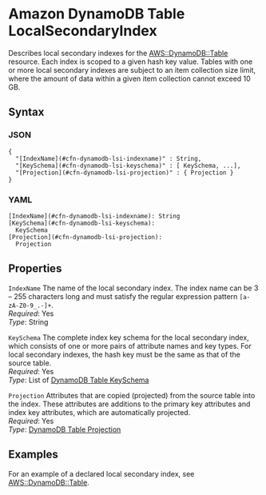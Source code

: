 # Amazon DynamoDB Table LocalSecondaryIndex<a name="aws-properties-dynamodb-lsi"></a>

Describes local secondary indexes for the [AWS::DynamoDB::Table](aws-resource-dynamodb-table.md) resource\. Each index is scoped to a given hash key value\. Tables with one or more local secondary indexes are subject to an item collection size limit, where the amount of data within a given item collection cannot exceed 10 GB\.

## Syntax<a name="w4ab1c21c14d676b5"></a>

### JSON<a name="aws-properties-dynamodb-lsi-syntax.json"></a>

```
{
  "[IndexName](#cfn-dynamodb-lsi-indexname)" : String,
  "[KeySchema](#cfn-dynamodb-lsi-keyschema)" : [ KeySchema, ...],                           
  "[Projection](#cfn-dynamodb-lsi-projection)" : { Projection }
}
```

### YAML<a name="aws-properties-dynamodb-lsi-syntax.yaml"></a>

```
[IndexName](#cfn-dynamodb-lsi-indexname): String
[KeySchema](#cfn-dynamodb-lsi-keyschema):
  KeySchema                           
[Projection](#cfn-dynamodb-lsi-projection):
  Projection
```

## Properties<a name="w4ab1c21c14d676b7"></a>

`IndexName`  <a name="cfn-dynamodb-lsi-indexname"></a>
The name of the local secondary index\. The index name can be 3 – 255 characters long and must satisfy the regular expression pattern `[a-zA-Z0-9_.-]+`\.  
*Required*: Yes  
*Type*: String

`KeySchema`  <a name="cfn-dynamodb-lsi-keyschema"></a>
The complete index key schema for the local secondary index, which consists of one or more pairs of attribute names and key types\. For local secondary indexes, the hash key must be the same as that of the source table\.  
*Required*: Yes  
*Type*: List of [DynamoDB Table KeySchema](aws-properties-dynamodb-keyschema.md)

`Projection`  <a name="cfn-dynamodb-lsi-projection"></a>
Attributes that are copied \(projected\) from the source table into the index\. These attributes are additions to the primary key attributes and index key attributes, which are automatically projected\.  
*Required*: Yes  
*Type*: [DynamoDB Table Projection](aws-properties-dynamodb-projectionobject.md)

## Examples<a name="w4ab1c21c14d676b9"></a>

For an example of a declared local secondary index, see [AWS::DynamoDB::Table](aws-resource-dynamodb-table.md)\.
